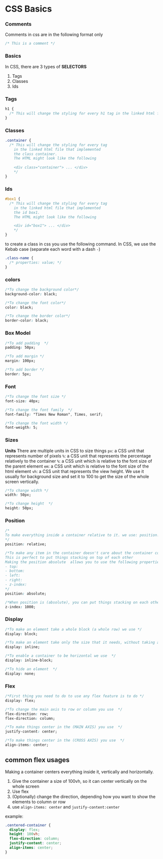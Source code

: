 # CSS Basics

### Comments

Comments in css are in the following format only

```css
/* This is a comment */
```

### Basics 

In CSS, there are 3 types of **SELECTORS**

1. Tags
2. Classes
3. Ids

### Tags

```css
h1 {
  /* This will change the styling for every h1 tag in the linked html file */
}
```

### Classes

```css
.container {
  /* This will change the styling for every tag 
    in the linked html file that implemented 
    the class container. 
    The HTML might look like the following
    
    <div class="container"> ... </div>
    */
}
```

### Ids

```css
#box1 {
  /* This will change the styling for every tag 
    in the linked html file that implemented 
    the id box1. 
    The HTML might look like the following

    <div id="box1"> ... </div>
    */
}
```

to create a class in css you use the following command.
In CSS, we use the Kebab case (separate each word with a dash `-`)

```css
.class-name {
  /* properties: value; */
}
```

### colors

```css
/*To change the background color*/
background-color: black;

/*To change the font color*/
color: black;

/*To change the border color*/
border-color: black;
```

### Box Model

```css
/*To add padding  */
padding: 50px;

/*To add margin */
margin: 100px;

/*To add border */
border: 5px;
```

### Font

```css
/*To change the font size */
font-size: 40px;

/*To change the font family  */
font-family: "Times New Roman", Times, serif;

/*To change the font width */
font-weigth: 5;
```

### Sizes

**Units**
There are multiple units in CSS to size things
`px`: a CSS unit that represents number of pixels
`%`: a CSS unit that represents the percentage relatively to the container
`%`: a CSS unit which is relative to the font size of the parent element
`em`: a CSS unit which is relative to the font size of the html element
`vh`: a CSS unit that represents the view height. We use it usually for background size and set it to 100 to get the size of the whole screen vertically.

```css
/*To change width */
width: 50px;

/*To change height  */
height: 50px;
```

### Position

```css
/*
To make everything inside a container relative to it. we use: position: relative
*/
position: relative;

/*To make any item in the container doesn't care about the container content, and it doesn't mind being on top of the over elements we use position: absolue
This is perfect to put things stacking on top of each other
Making the position absolute  allows you to use the following properties
- top:
- bottom: 
- left: 
- right: 
- z-index: 
*/
position: absolute;

/*When position is (absolute), you can put things stacking on each other, but you can specify which element should be on visible on the top of another element, we use z-index and add a higher number to it */
z-index: 1000;
```

### Display

```css
/*To make an element take a whole block (a whole row) we use */
display: block;

/*To make an element take only the size that it needs, without taking a whole row  */
display: inline;

/*To enable a container to be horizontal we use  */
display: inline-block;

/*To hide an element  */
display: none;
```

### Flex

```css
/*First thing you need to do to use any flex feature is to do */
display: flex;

/*To change the main axis to row or column you use  */
flex-direction: row;
flex-direction: column;

/*To make things center in the (MAIN AXIS) you use  */
justify-content: center;

/*To make things center in the (CROSS AXIS) you use  */
align-items: center;
```

## common flex usages

Making a container centers everything inside it, vertically and horizontally.

1. Give the container a size of 100vh, so it can center vertically on the whole screen
2. Use flex
3. (Optionally) change the direction, depending how you want to show the elements to column or row
4. use `align-items: center` and `justify-content:center`

example:

```css
.centered-container {
  display: flex;
  height: 100vh;
  flex-direction: column;
  justify-content: center;
  align-items: center;
}
```
